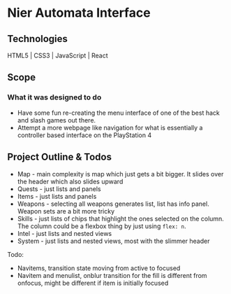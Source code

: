 # Nier Automata Interface

## Technologies
HTML5 | CSS3 | JavaScript | React

## Scope
### What it was designed to do
+ Have some fun re-creating the menu interface of one of the best hack and slash games out there.
+ Attempt a more webpage like navigation for what is essentially a controller based interface on the PlayStation 4

## Project Outline & Todos
- Map - main complexity is map which just gets a bit bigger. It slides over the header which also slides upward
- Quests - just lists and panels
- Items - just lists and panels
- Weapons - selecting all weapons generates list, list has info panel. Weapon sets are a bit more tricky
- Skills - just lists of chips that highlight the ones selected on the column. The column could be a flexbox thing by just using `flex: n`.
- Intel - just lists and nested views
- System - just lists and nested views, most with the slimmer header

Todo:
* Navitems, transition state moving from active to focused
* Navitem and menulist, onblur transition for the fill is different from onfocus, might be different if item is initially focused
